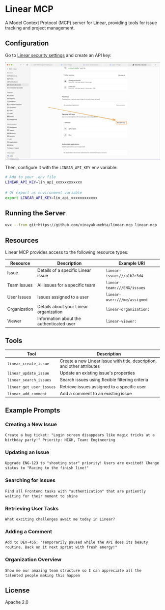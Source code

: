 # Linear MCP

A Model Context Protocol (MCP) server for Linear, providing tools for issue tracking and project management.

## Configuration

Go to [Linear security settings](https://linear.app/settings/account/security) and create an API key:

![linear-security-settings](./linear-security-settings.png)

Then, configure it with the `LINEAR_API_KEY` env variable:

```bash
# Add to your .env file
LINEAR_API_KEY=lin_api_xxxxxxxxxxxx

# Or export as environment variable
export LINEAR_API_KEY=lin_api_xxxxxxxxxxxx
```

## Running the Server

```bash
uvx --from git+https://github.com/vinayak-mehta/linear-mcp linear-mcp
```

## Resources

Linear MCP provides access to the following resource types:

| Resource | Description | Example URI |
|----------|-------------|-------------|
| Issue | Details of a specific Linear issue | `linear-issue:///a1b2c3d4` |
| Team Issues | All issues for a specific team | `linear-team:///ENG/issues` |
| User Issues | Issues assigned to a user | `linear-user:///me/assigned` |
| Organization | Details about your Linear organization | `linear-organization:` |
| Viewer | Information about the authenticated user | `linear-viewer:` |

## Tools

| Tool | Description |
|------|-------------|
| `linear_create_issue` | Create a new Linear issue with title, description, and other attributes |
| `linear_update_issue` | Update an existing issue's properties |
| `linear_search_issues` | Search issues using flexible filtering criteria |
| `linear_get_user_issues` | Retrieve issues assigned to a specific user |
| `linear_add_comment` | Add a comment to an existing issue |

## Example Prompts

### Creating a New Issue

```
Create a bug ticket: "Login screen disappears like magic tricks at a birthday party!" Priority: HIGH, Team: Engineering
```

### Updating an Issue

```
Upgrade ENG-123 to "shooting star" priority! Users are excited! Change status to "Racing to the finish line!"
```

### Searching for Issues

```
Find all Frontend tasks with "authentication" that are patiently waiting for their moment to shine
```

### Retrieving User Tasks

```
What exciting challenges await me today in Linear?
```

### Adding a Comment

```
Add to DEV-456: "Temporarily paused while the API does its beauty routine. Back on it next sprint with fresh energy!"
```

### Organization Overview

```
Show me our amazing team structure so I can appreciate all the talented people making this happen
```

## License

Apache 2.0
